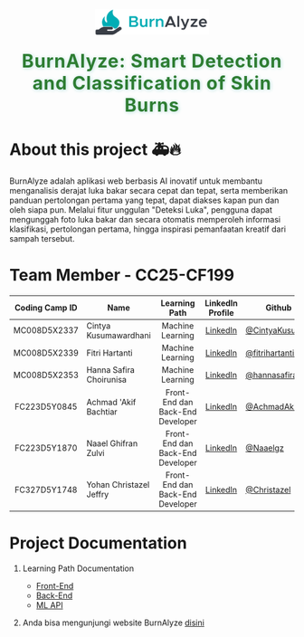 <div align="center">
  <img src="https://github.com/CC25-CF199/.github/blob/master/profile/assets/icon.png" alt="Logo BurnAlyze" style="width: 40%; margin-bottom: 24px;">

  <h2 style="margin-top: 0; color: #2e7d32; font-size: 2rem; font-weight: bold; text-shadow: 1px 1px 6px #b2dfdb; letter-spacing: 1px;">BurnAlyze: Smart Detection and Classification of Skin Burns</h2>
</div>

# About this project 🚑🔥

BurnAlyze adalah aplikasi web berbasis AI inovatif untuk membantu menganalisis derajat luka bakar secara cepat dan tepat, serta memberikan panduan pertolongan pertama yang tepat, dapat diakses kapan pun dan oleh siapa pun. Melalui fitur unggulan "Deteksi Luka", pengguna dapat mengunggah foto luka bakar dan secara otomatis memperoleh informasi klasifikasi, pertolongan pertama, hingga inspirasi pemanfaatan kreatif dari sampah tersebut.

# Team Member - CC25-CF199

<div align="center">
  
| Coding Camp ID       |           Name            |   Learning Path    | LinkedIn Profile | Github | Status |
|:----------------:|---------------------------|:------------------:|:-----------------------------------------:|-------------------------------------------------------------------|:---------------------------------|
| MC008D5X2337       | Cintya Kusumawardhani              | Machine Learning                    | [LinkedIn](https://www.linkedin.com/in/cintyakusumawardhani/) | [@CintyaKusumaa](https://github.com/CintyaKusumaa) | Active |
| MC008D5X2339      | Fitri Hartanti   | Machine Learning                    | [LinkedIn](https://www.linkedin.com/in/fitri-hartanti-1858a224a/) | [@fitrihartanti4](https://github.com/fitrihartanti4) | Active |
| MC008D5X2353      | Hanna Safira Choirunisa		  | Machine Learning                    | [LinkedIn](https://www.linkedin.com/in/hannasafirachoirunisa/) | [@hannasafirac](https://github.com/hannasafirac) | Active |
| FC223D5Y0845      | Achmad 'Akif Bachtiar       | Front-End dan Back-End Developer    | [LinkedIn](https://www.linkedin.com/in/achmad-akif-bachtiar-76814a193/) | [@AchmadAkif](https://github.com/AchmadAkif) | Active |
| FC223D5Y1870      | Naael Ghifran Zulvi               | Front-End dan Back-End Developer    | [LinkedIn](https://www.linkedin.com/in/naael-ghifran-zulvi-286592335) | [@Naaelgz](https://github.com/Naaelgz) | Active |
| FC327D5Y1748      | Yohan Christazel Jeffry                | Front-End dan Back-End Developer    | [LinkedIn](https://www.linkedin.com/in/yohan-christazel-jeffry-049a20290/) | [@Christazel](https://github.com/Christazel) | Active |

</div>

# Project Documentation

1. Learning Path Documentation

   - [Front-End](https://github.com/CC25-CF199/burnalyze-frontend)
   - [Back-End](https://github.com/CC25-CF199/burnalyze-backend)
   - [ML API](https://github.com/CC25-CF199/ml-wrapper-api)

2. Anda bisa mengunjungi website BurnAlyze [disini](https://burnalyze.netlify.app/)
